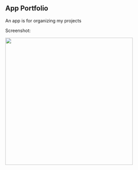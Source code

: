 ## App Portfolio

An app is for organizing my projects 

Screenshot:


<img src="https://i.imgur.com/bJdKSgS.png" height="400">
